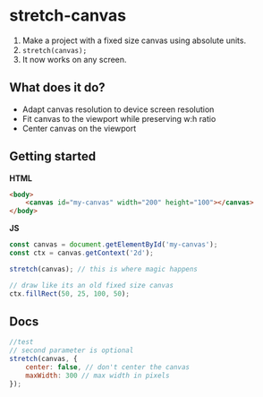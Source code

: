 # stretch-canvas

1. Make a project with a fixed size canvas using absolute units.
2. `stretch(canvas);`
3. It now works on any screen.

## What does it do?
- Adapt canvas resolution to device screen resolution
- Fit canvas to the viewport while preserving w:h ratio
- Center canvas on the viewport

## Getting started
**HTML**
```html
<body>
    <canvas id="my-canvas" width="200" height="100"></canvas>
</body>
```
**JS**
```js
const canvas = document.getElementById('my-canvas');
const ctx = canvas.getContext('2d');

stretch(canvas); // this is where magic happens

// draw like its an old fixed size canvas
ctx.fillRect(50, 25, 100, 50);
```

## Docs
```js
//test
// second parameter is optional
stretch(canvas, {
    center: false, // don't center the canvas
    maxWidth: 300 // max width in pixels
});
```